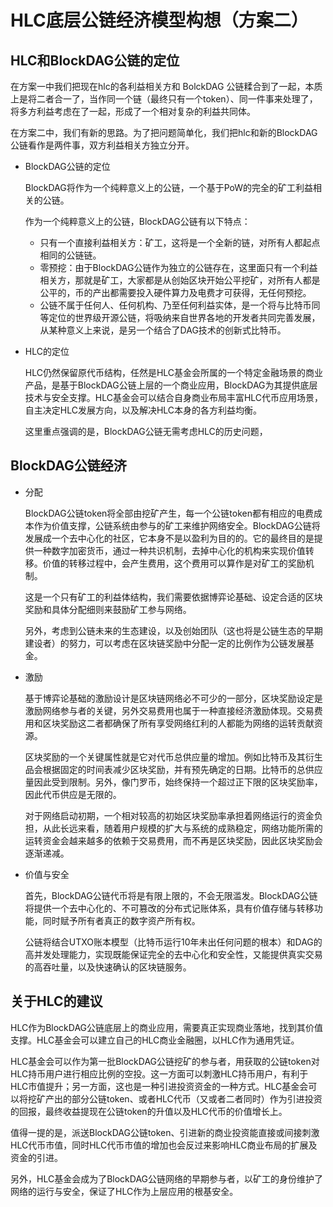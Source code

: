 # HLC底层公链经济模型构想（方案二）

## HLC和BlockDAG公链的定位

在方案一中我们把现在hlc的各利益相关方和 BolckDAG 公链糅合到了一起，本质上是将二者合一了，当作同一个链（最终只有一个token）、同一件事来处理了，将多方利益考虑在了一起，形成了一个相对复杂的利益共同体。

在方案二中，我们有新的思路。为了把问题简单化，我们把hlc和新的BlockDAG公链看作是两件事，双方利益相关方独立分开。

* BlockDAG公链的定位

  BlockDAG将作为一个纯粹意义上的公链，一个基于PoW的完全的矿工利益相关的公链。
  
  作为一个纯粹意义上的公链，BlockDAG公链有以下特点：
  * 只有一个直接利益相关方：矿工，这将是一个全新的链，对所有人都起点相同的公链链。
  * 零预挖：由于BlockDAG公链作为独立的公链存在，这里面只有一个利益相关方，那就是矿工，大家都是从创始区块开始公平挖矿，对所有人都是公平的，币的产出都需要投入硬件算力及电费才可获得，无任何预挖。
  * 公链不属于任何人、任何机构、乃至任何利益实体，是一个将与比特币同等定位的世界级开源公链，将吸纳来自世界各地的开发者共同完善发展，从某种意义上来说，是另一个结合了DAG技术的创新式比特币。
  
* HLC的定位

   HLC仍然保留原代币结构，任然是HLC基金会所属的一个特定金融场景的商业产品，是基于BlockDAG公链上层的一个商业应用，BlockDAG为其提供底层技术与安全支撑。HLC基金会可以结合自身商业布局丰富HLC代币应用场景，自主决定HLC发展方向，以及解决HLC本身的各方利益均衡。
   
  这里重点强调的是，BlockDAG公链无需考虑HLC的历史问题，
  
## BlockDAG公链经济

* 分配

  BlockDAG公链token将全部由挖矿产生，每一个公链token都有相应的电费成本作为价值支撑，公链系统由参与的矿工来维护网络安全。BlockDAG公链将发展成一个去中心化的社区，它本身不是以盈利为目的的。它的最终目的是提供一种数字加密货币，通过一种共识机制，去掉中心化的机构来实现价值转移。价值的转移过程中，会产生费用，这个费用可以算作是对矿工的奖励机制。
  
  这是一个只有矿工的利益体结构，我们需要依据博弈论基础、设定合适的区块奖励和具体分配细则来鼓励矿工参与网络。
  
  另外，考虑到公链未来的生态建设，以及创始团队（这也将是公链生态的早期建设者）的努力，可以考虑在区块链奖励中分配一定的比例作为公链发展基金。
  
* 激励

  基于博弈论基础的激励设计是区块链网络必不可少的一部分，区块奖励设定是激励网络参与者的关键，另外交易费用也属于一种直接经济激励体现。交易费用和区块奖励这二者都确保了所有享受网络红利的人都能为网络的运转贡献资源。
  
  区块奖励的一个关键属性就是它对代币总供应量的增加。例如比特币及其衍生品会根据固定的时间表减少区块奖励，并有预先确定的日期。比特币的总供应量因此受到限制。另外，像门罗币，始终保持一个超过正下限的区块奖励率，因此代币供应是无限的。
  
  对于网络启动初期，一个相对较高的初始区块奖励率承担着网络运行的资金负担，从此长远来看，随着用户规模的扩大与系统的成熟稳定，网络功能所需的运转资金会越来越多的依赖于交易费用，而不再是区块奖励，因此区块奖励会逐渐递减。
  
* 价值与安全

   首先，BlockDAG公链代币将是有限上限的，不会无限滥发。BlockDAG公链将提供一个去中心化的、不可篡改的分布式记账体系，具有价值存储与转移功能，同时赋予所有者真正的数字资产所有权。
   
   公链将结合UTXO账本模型（比特币运行10年未出任何问题的根本）和DAG的高并发处理能力，实现既能保证完全的去中心化和安全性，又能提供真实交易的高吞吐量，以及快速确认的区块链服务。
   
## 关于HLC的建议

HLC作为BlockDAG公链底层上的商业应用，需要真正实现商业落地，找到其价值支撑。HLC基金会可以建立自己的HLC商业金融圈，以HLC作为通用凭证。

   HLC基金会可以作为第一批BlockDAG公链挖矿的参与者，用获取的公链token对HLC持币用户进行相应比例的空投。这一方面可以刺激HLC持币用户，有利于HLC市值提升；另一方面，这也是一种引进投资资金的一种方式。HLC基金会可以将挖矿产出的部分公链token、或者HLC代币（又或者二者同时）作为引进投资的回报，最终收益提现在公链token的升值以及HLC代币的价值增长上。
   
   值得一提的是，派送BlockDAG公链token、引进新的商业投资能直接或间接刺激HLC代币市值，同时HLC代币市值的增加也会反过来影响HLC商业布局的扩展及资金的引进。
   
   另外，HLC基金会成为了BlockDAG公链网络的早期参与者，以矿工的身份维护了网络的运行与安全，保证了HLC作为上层应用的根基安全。
   
 
   